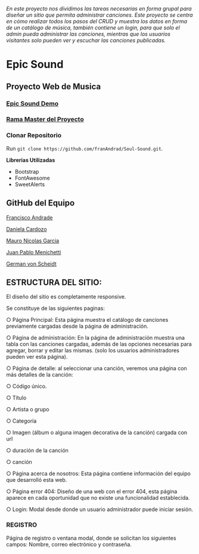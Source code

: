 
*En este proyecto nos dividimos las tareas necesarias en forma grupal para diseñar un sitio que
permita administrar canciones.
Este proyecto se centra en cómo realizar todos los pasos del CRUD y muestra los datos en
forma de un catálogo de música, también contiene un login, para que solo el admin pueda administrar las canciones, mientras que los usuarios visitantes solo pueden ver y escuchar las canciones publicadas.*

# Epic Sound
## Proyecto Web de Musica
### [ Epic Sound Demo](https://soul-sound.netlify.app/index.html)
### [Rama Master del Proyecto](https://github.com/franAndrad/Soul-Sound/tree/master)

### Clonar Repositorio

Run `git clone https://github.com/franAndrad/Soul-Sound.git`.

**Librerias Utilizadas**
- Bootstrap
- FontAwesome
- SweetAlerts



## GitHub del Equipo

[Francisco Andrade](https://github.com/franAndrad)

[Daniela Cardozo](https://github.com/MDanielaCardozo)

[Mauro Nicolas Garcia](https://github.com/Ao-Rubi)

[Juan Pablo Menichetti](https://github.com/JuanMeni)

[German von Scheidt](https://github.com/vonshii)


## ESTRUCTURA DEL SITIO:

El diseño del sitio es completamente responsive.

Se constituye de las siguientes paginas:

○ Página Principal: Esta página muestra el catálogo de canciones previamente cargadas desde la
página de administración.

○ Página de administración: En la página de administración muestra una tabla con las
canciones cargadas, además de las opciones necesarias para agregar, borrar y editar las
mismas. (solo los usuarios administradores pueden ver esta página).

○ Página de detalle: al seleccionar una canción, veremos una página con más detalles de la canción:

○ Código único.

○ Título

○ Artista o grupo

○ Categoría

○ Imagen (álbum o alguna imagen decorativa de la canción) cargada con url

○ duración de la canción

○ canción

○ Página acerca de nosotros: Esta página contiene información del equipo que desarrolló esta
web.

○ Página error 404: Diseño de una web con el error 404, esta página aparece en cada oportunidad que no existe una funcionalidad establecida.

○ Login: Modal desde donde un usuario administrador puede iniciar sesión.


### REGISTRO

Página de registro o ventana modal, donde se solicitan los siguientes campos: Nombre,
correo electrónico y contraseña.
